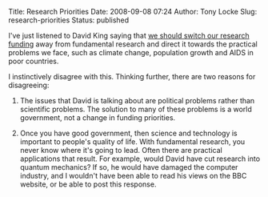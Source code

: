 Title: Research Priorities
Date: 2008-09-08 07:24
Author: Tony Locke
Slug: research-priorities
Status: published

I've just listened to David King saying that [we should switch our research funding](http://news.bbc.co.uk/1/hi/uk/7603257.stm) away from fundamental research and direct it towards the practical problems we face, such as climate change, population growth and AIDS in poor countries.  
  
I instinctively disagree with this. Thinking further, there are two reasons for disagreeing:  
  
1. The issues that David is talking about are political problems rather than scientific problems. The solution to many of these problems is a world government, not a change in funding priorities.  
  
2. Once you have good government, then science and technology is important to people's quality of life. With fundamental research, you never know where it's going to lead. Often there are practical applications that result. For example, would David have cut research into quantum mechanics? If so, he would have damaged the computer industry, and I wouldn't have been able to read his views on the BBC website, or be able to post this response.
